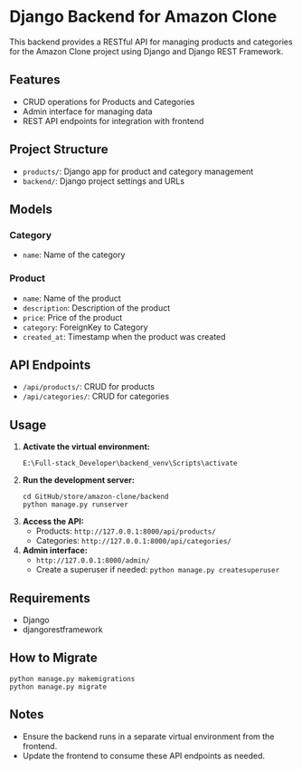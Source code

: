 # Django Backend for Amazon Clone

This backend provides a RESTful API for managing products and categories for the Amazon Clone project using Django and Django REST Framework.

## Features
- CRUD operations for Products and Categories
- Admin interface for managing data
- REST API endpoints for integration with frontend

## Project Structure
- `products/`: Django app for product and category management
- `backend/`: Django project settings and URLs

## Models
### Category
- `name`: Name of the category

### Product
- `name`: Name of the product
- `description`: Description of the product
- `price`: Price of the product
- `category`: ForeignKey to Category
- `created_at`: Timestamp when the product was created

## API Endpoints
- `/api/products/`: CRUD for products
- `/api/categories/`: CRUD for categories

## Usage
1. **Activate the virtual environment:**
   ```
   E:\Full-stack_Developer\backend_venv\Scripts\activate
   ```
2. **Run the development server:**
   ```
   cd GitHub/store/amazon-clone/backend
   python manage.py runserver
   ```
3. **Access the API:**
   - Products: `http://127.0.0.1:8000/api/products/`
   - Categories: `http://127.0.0.1:8000/api/categories/`
4. **Admin interface:**
   - `http://127.0.0.1:8000/admin/`
   - Create a superuser if needed: `python manage.py createsuperuser`

## Requirements
- Django
- djangorestframework

## How to Migrate
```
python manage.py makemigrations
python manage.py migrate
```

## Notes
- Ensure the backend runs in a separate virtual environment from the frontend.
- Update the frontend to consume these API endpoints as needed. 
